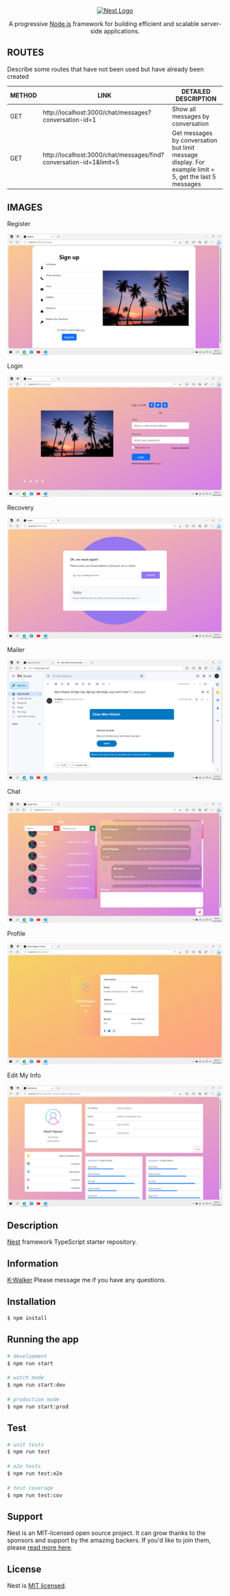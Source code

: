 <p align="center">
  <a href="http://nestjs.com/" target="blank"><img src="https://nestjs.com/img/logo-small.svg" width="200" alt="Nest Logo" /></a>
</p>

  <p align="center">A progressive <a href="http://nodejs.org" target="_blank">Node.js</a> framework for building efficient and scalable server-side applications.</p>


## ROUTES

Describe some routes that have not been used but have already been created

| METHOD | LINK | DETAILED DESCRIPTION |
| ------ | ------ | ------ |
| GET | http://localhost:3000/chat/messages?conversation-id=1 | Show all messages by conversation |
| GET | http://localhost:3000/chat/messages/find?conversation-id=1&limit=5 | Get messages by conversation but limit message display. For example limit = 5, get the last 5 messages |


## IMAGES
Register

![Register](./plugins/Register.png)


Login

![Login](./plugins/Login.png)


Recovery

![Recovery](./plugins/Recovery.png)


Mailer

![Mailer](./plugins/Mailer.png)


Chat

![Chat](./plugins/Chat.png)


Profile

![Profile](./plugins/Profile.png)


Edit My Info

![Edit My Info](./plugins/EditMyInfo.png)


## Description

[Nest](https://github.com/nestjs/nest) framework TypeScript starter repository.

## Information

[K-Walker](https://www.facebook.com/KWalkerNNK) Please message me if you have any questions.

## Installation

```bash
$ npm install
```

## Running the app

```bash
# development
$ npm run start

# watch mode
$ npm run start:dev

# production mode
$ npm run start:prod
```

## Test

```bash
# unit tests
$ npm run test

# e2e tests
$ npm run test:e2e

# test coverage
$ npm run test:cov
```

## Support

Nest is an MIT-licensed open source project. It can grow thanks to the sponsors and support by the amazing backers. If you'd like to join them, please [read more here](https://docs.nestjs.com/support).

## License

Nest is [MIT licensed](LICENSE).
